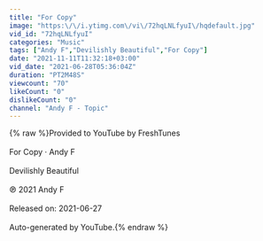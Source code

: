 ```yaml
---
title: "For Copy"
image: "https:\/\/i.ytimg.com\/vi\/72hqLNLfyuI\/hqdefault.jpg"
vid_id: "72hqLNLfyuI"
categories: "Music"
tags: ["Andy F","Devilishly Beautiful","For Copy"]
date: "2021-11-11T11:32:18+03:00"
vid_date: "2021-06-28T05:36:04Z"
duration: "PT2M48S"
viewcount: "70"
likeCount: "0"
dislikeCount: "0"
channel: "Andy F - Topic"
---
```

{% raw %}Provided to YouTube by FreshTunes<br /><br />For Copy · Andy F<br /><br />Devilishly Beautiful<br /><br />℗ 2021 Andy F<br /><br />Released on: 2021-06-27<br /><br />Auto-generated by YouTube.{% endraw %}
